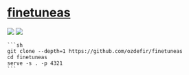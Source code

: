 # [finetuneas](https://github.com/ozdefir/finetuneas)

![](https://img.shields.io/github/license/ozdefir/finetuneas?style=flat-square) ![](https://img.shields.io/github/last-commit/scillidan/finetuneas/main?label=last%20commit%20(fork)&style=flat-square)

````{tab} From source
```sh
git clone --depth=1 https://github.com/ozdefir/finetuneas
cd finetuneas
serve -s . -p 4321
```
````
